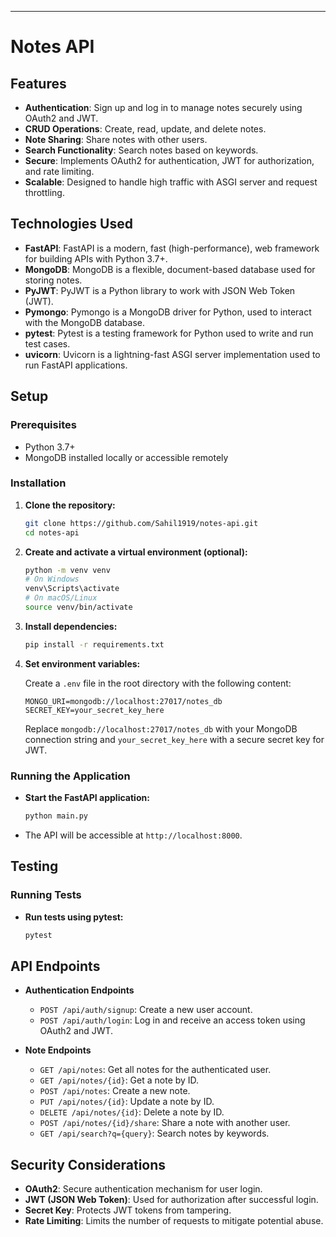 

---

# Notes API

## Features

- **Authentication**: Sign up and log in to manage notes securely using OAuth2 and JWT.
- **CRUD Operations**: Create, read, update, and delete notes.
- **Note Sharing**: Share notes with other users.
- **Search Functionality**: Search notes based on keywords.
- **Secure**: Implements OAuth2 for authentication, JWT for authorization, and rate limiting.
- **Scalable**: Designed to handle high traffic with ASGI server and request throttling.

## Technologies Used

- **FastAPI**: FastAPI is a modern, fast (high-performance), web framework for building APIs with Python 3.7+.
- **MongoDB**: MongoDB is a flexible, document-based database used for storing notes.
- **PyJWT**: PyJWT is a Python library to work with JSON Web Token (JWT).
- **Pymongo**: Pymongo is a MongoDB driver for Python, used to interact with the MongoDB database.
- **pytest**: Pytest is a testing framework for Python used to write and run test cases.
- **uvicorn**: Uvicorn is a lightning-fast ASGI server implementation used to run FastAPI applications.

## Setup

### Prerequisites

- Python 3.7+
- MongoDB installed locally or accessible remotely

### Installation

1. **Clone the repository:**

   ```bash
   git clone https://github.com/Sahil1919/notes-api.git
   cd notes-api
   ```

2. **Create and activate a virtual environment (optional):**

   ```bash
   python -m venv venv
   # On Windows
   venv\Scripts\activate
   # On macOS/Linux
   source venv/bin/activate
   ```

3. **Install dependencies:**

   ```bash
   pip install -r requirements.txt
   ```

4. **Set environment variables:**

   Create a `.env` file in the root directory with the following content:

   ```plaintext
   MONGO_URI=mongodb://localhost:27017/notes_db
   SECRET_KEY=your_secret_key_here
   ```

   Replace `mongodb://localhost:27017/notes_db` with your MongoDB connection string and `your_secret_key_here` with a secure secret key for JWT.

### Running the Application

- **Start the FastAPI application:**

  ```bash
  python main.py
  ```

- The API will be accessible at `http://localhost:8000`.

## Testing

### Running Tests

- **Run tests using pytest:**

  ```bash
  pytest
  ```

## API Endpoints

- **Authentication Endpoints**
  - `POST /api/auth/signup`: Create a new user account.
  - `POST /api/auth/login`: Log in and receive an access token using OAuth2 and JWT.

- **Note Endpoints**
  - `GET /api/notes`: Get all notes for the authenticated user.
  - `GET /api/notes/{id}`: Get a note by ID.
  - `POST /api/notes`: Create a new note.
  - `PUT /api/notes/{id}`: Update a note by ID.
  - `DELETE /api/notes/{id}`: Delete a note by ID.
  - `POST /api/notes/{id}/share`: Share a note with another user.
  - `GET /api/search?q={query}`: Search notes by keywords.

## Security Considerations

- **OAuth2**: Secure authentication mechanism for user login.
- **JWT (JSON Web Token)**: Used for authorization after successful login.
- **Secret Key**: Protects JWT tokens from tampering.
- **Rate Limiting**: Limits the number of requests to mitigate potential abuse.
